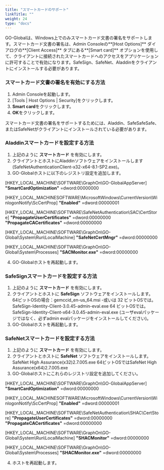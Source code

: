```yaml
---
title: "スマートカードのサポート"
linkTitle: ""
weight: 24
type: "docs"
---
```


GO-Globalは、Windows上でのみスマートカード文書の署名をサポートします。スマートカード文書の署名は、Admin Consoleの**[Host Options]** ダイアログの**[Client Access]** タブにある**[Smart card]** オプションを使用して、クライアントに接続されたスマートカードへのアクセスをアプリケーションに許可することで有効になります。SafeSign、SafeNet、Aladdinをクライアントにインストールする必要があります。

### スマートカード文書の署名を有効にする方法

1. Admin Consoleを起動します。
2. [Tools | Host Options | Security]をクリックします。
3. **Smart card**をクリックします。
4. **OK**をクリックします。

スマートカード文書の署名をサポートするためには、Aladdin、SafeSafeSafe、またはSafeNetがクライアントにインストールされている必要があります。

### Aladdinスマートカードを設定する方法

1. 上記のように **スマートカード** を有効にします。
2. クライアントとホストにAladdinソフトウェアをインストールします(SafeNetAuthenticationClient-x32-x64-8.1-SP2.exe)。
3. GO-Globalホストに以下のレジストリ設定を追加します。

[HKEY_LOCAL_MACHINE\SOFTWARE\GraphOn\GO-GlobalAppServer]
**"SmartCardOptimization"** =dword:00000000

[HKEY_LOCAL_MACHINESOFTWARE\MicrosoftWindows\CurrentVersion\WinlogonNotify\ScCertProp]
**"Enabled"** =dword:00000001

[HKEY_LOCAL_MACHINE\SOFTWARE\SafeNetAuthentication\SAC\CertStore]
**"PropagateUserCertificates"** =dword:00000000
**"PropagateCACertificates"** =dword:00000000

[HKEY_LOCAL_MACHINE\SOFTWARE\GraphOn\GO-Global\System\Run\LocalMachine]
**"SafeNetCertMngr"** =dword:00000000

[HKEY_LOCAL_MACHINE\SOFTWARE\GraphOn\GO-Global\System\Processes]
**"SACMonitor.exe"** =dword:00000000

4. GO-Globalホストを再起動します。

### SafeSignスマートカードを設定する方法

1. 上記のように **スマートカード** を有効にします。
2. クライアントとホストに **SafeSign** ソフトウェアをインストールします。
64ビットOSの場合：gemccid_en-us_64.msi
-或いは
32 ビットOSでは。SafeSign-Identity-Client-3.0.45-admin-eval.exe
64 ビットOSでは。SafeSign-Identity-Client-x64-3.0.45-admin-eval.exe
(ユーザevalパッケージではなく、必ずadmin evalパッケージをインストールしてください)。
3. GO-Globalホストを再起動します。

### SafeNetスマートカードを設定する方法

1. 上記のように **スマートカード** を有効にします。
2. クライアントとホストに **SafeNet** ソフトウェアをインストールします。SafeNet High Assurance(x32)2.7.005.exe
64ビットOSではSafeNet High Assurance(x64)2.7.005.exe
3. GO-Globalホストにこれらのレジストリ設定を追加してください。

[HKEY_LOCAL_MACHINE\SOFTWARE\GraphOn\GO-GlobalAppServer]
**"SmartCardOptimization"** =dword:00000000

[HKEY_LOCAL_MACHINESOFTWARE\MicrosoftWindows\CurrentVersion\WinlogonNotify\ScCertProp]
**"Enabled"** =dword:00000001

[HKEY_LOCAL_MACHINE\SOFTWARE\SafeNetAuthentication\SHAC\CertStore]
**"PropagateUserCertificates"** =dword:00000000
**"PropagateCACertificates"** =dword:00000000

[HKEY_LOCAL_MACHINE\SOFTWARE\GraphOn\GO-Global\System\Run\LocalMachine]
**"SHACMonitor"** =dword:00000000

[HKEY_LOCAL_MACHINE\SOFTWARE\GraphOn\GO-Global\System\Processes]
**"SHACMonitor.exe"** =dword:00000000

4. ホストを再起動します。

